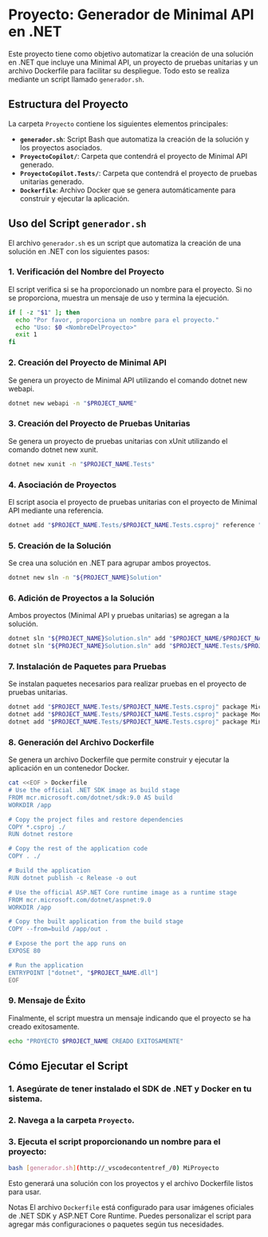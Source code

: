 # Proyecto: Generador de Minimal API en .NET

Este proyecto tiene como objetivo automatizar la creación de una solución en .NET que incluye una Minimal API, un proyecto de pruebas unitarias y un archivo Dockerfile para facilitar su despliegue. Todo esto se realiza mediante un script llamado `generador.sh`.

## Estructura del Proyecto

La carpeta `Proyecto` contiene los siguientes elementos principales:

- **`generador.sh`**: Script Bash que automatiza la creación de la solución y los proyectos asociados.
- **`ProyectoCopilot/`**: Carpeta que contendrá el proyecto de Minimal API generado.
- **`ProyectoCopilot.Tests/`**: Carpeta que contendrá el proyecto de pruebas unitarias generado.
- **`Dockerfile`**: Archivo Docker que se genera automáticamente para construir y ejecutar la aplicación.

## Uso del Script `generador.sh`

El archivo `generador.sh` es un script que automatiza la creación de una solución en .NET con los siguientes pasos:

### 1. Verificación del Nombre del Proyecto
El script verifica si se ha proporcionado un nombre para el proyecto. Si no se proporciona, muestra un mensaje de uso y termina la ejecución.

```bash
if [ -z "$1" ]; then
  echo "Por favor, proporciona un nombre para el proyecto."
  echo "Uso: $0 <NombreDelProyecto>"
  exit 1
fi
```

### 2. Creación del Proyecto de Minimal API
Se genera un proyecto de Minimal API utilizando el comando dotnet new webapi.

```bash
dotnet new webapi -n "$PROJECT_NAME"
```

### 3. Creación del Proyecto de Pruebas Unitarias
Se genera un proyecto de pruebas unitarias con xUnit utilizando el comando dotnet new xunit.

```bash
dotnet new xunit -n "$PROJECT_NAME.Tests"
```

### 4. Asociación de Proyectos
El script asocia el proyecto de pruebas unitarias con el proyecto de Minimal API mediante una referencia.

```bash
dotnet add "$PROJECT_NAME.Tests/$PROJECT_NAME.Tests.csproj" reference "$PROJECT_NAME/$PROJECT_NAME.csproj"
```

### 5. Creación de la Solución
Se crea una solución en .NET para agrupar ambos proyectos.

```bash
dotnet new sln -n "${PROJECT_NAME}Solution"
```

### 6. Adición de Proyectos a la Solución
Ambos proyectos (Minimal API y pruebas unitarias) se agregan a la solución.

```bash
dotnet sln "${PROJECT_NAME}Solution.sln" add "$PROJECT_NAME/$PROJECT_NAME.csproj"
dotnet sln "${PROJECT_NAME}Solution.sln" add "$PROJECT_NAME.Tests/$PROJECT_NAME.Tests.csproj"
```

### 7. Instalación de Paquetes para Pruebas
Se instalan paquetes necesarios para realizar pruebas en el proyecto de pruebas unitarias.

```bash
dotnet add "$PROJECT_NAME.Tests/$PROJECT_NAME.Tests.csproj" package Microsoft.AspNetCore.Mvc.Testing
dotnet add "$PROJECT_NAME.Tests/$PROJECT_NAME.Tests.csproj" package Moq
dotnet add "$PROJECT_NAME.Tests/$PROJECT_NAME.Tests.csproj" package MiniValidation
```

### 8. Generación del Archivo Dockerfile
Se genera un archivo Dockerfile que permite construir y ejecutar la aplicación en un contenedor Docker.

```bash
cat <<EOF > Dockerfile
# Use the official .NET SDK image as build stage
FROM mcr.microsoft.com/dotnet/sdk:9.0 AS build
WORKDIR /app

# Copy the project files and restore dependencies
COPY *.csproj ./
RUN dotnet restore

# Copy the rest of the application code
COPY . ./

# Build the application
RUN dotnet publish -c Release -o out

# Use the official ASP.NET Core runtime image as a runtime stage
FROM mcr.microsoft.com/dotnet/aspnet:9.0
WORKDIR /app

# Copy the built application from the build stage
COPY --from=build /app/out .

# Expose the port the app runs on
EXPOSE 80

# Run the application
ENTRYPOINT ["dotnet", "$PROJECT_NAME.dll"]
EOF
```

### 9. Mensaje de Éxito
Finalmente, el script muestra un mensaje indicando que el proyecto se ha creado exitosamente.

```bash
echo "PROYECTO $PROJECT_NAME CREADO EXITOSAMENTE"
```

## Cómo Ejecutar el Script
### 1. Asegúrate de tener instalado el SDK de .NET y Docker en tu sistema.
### 2. Navega a la carpeta `Proyecto`.
### 3. Ejecuta el script proporcionando un nombre para el proyecto:

```bash
bash [generador.sh](http://_vscodecontentref_/0) MiProyecto
```
Esto generará una solución con los proyectos y el archivo Dockerfile listos para usar.

Notas
El archivo `Dockerfile` está configurado para usar imágenes oficiales de .NET SDK y ASP.NET Core Runtime.
Puedes personalizar el script para agregar más configuraciones o paquetes según tus necesidades.